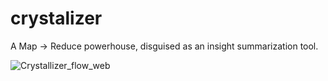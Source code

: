 # crystalizer
A Map -> Reduce powerhouse, disguised as an insight summarization tool.


![Crystallizer_flow_web](https://github.com/user-attachments/assets/97a45b90-0481-4401-8c95-dd953e66007e)
